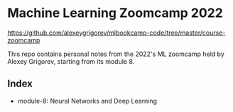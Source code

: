 # Machine Learning Zoomcamp 2022

https://github.com/alexeygrigorev/mlbookcamp-code/tree/master/course-zoomcamp

This repo contains personal notes from the 2022's ML zoomcamp held by Alexey Grigorev, starting from its module 8.

## Index
- module-8: Neural Networks and Deep Learning 


